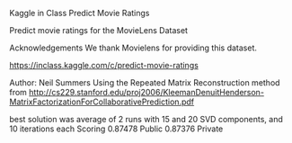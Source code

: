Kaggle in Class
Predict Movie Ratings

Predict movie ratings for the MovieLens Dataset

Acknowledgements
We thank Movielens for providing this dataset.

https://inclass.kaggle.com/c/predict-movie-ratings

Author: Neil Summers
Using the Repeated Matrix Reconstruction method from
http://cs229.stanford.edu/proj2006/KleemanDenuitHenderson-MatrixFactorizationForCollaborativePrediction.pdf

best solution was average of 2 runs with 15 and 20 SVD components, and 10 iterations each
Scoring     0.87478 Public     0.87376 Private
